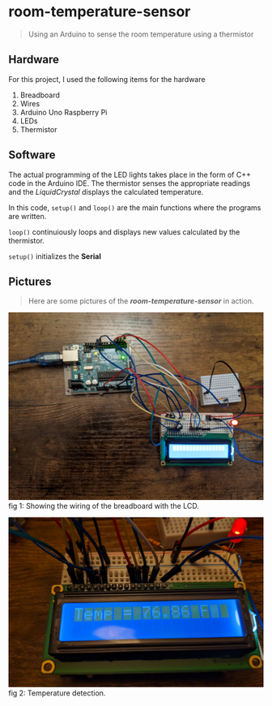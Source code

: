 # room-temperature-sensor
> Using an Arduino to sense the room temperature using a thermistor

## Hardware
For this project, I used the following items for the hardware 
1. Breadboard 
2. Wires 
3. Arduino Uno Raspberry Pi
4. LEDs 
5. Thermistor 

## Software 
The actual programming of the LED lights takes place in the form of C++ code in the Arduino IDE. The thermistor senses the appropriate readings and the *LiquidCrystal* displays the calculated temperature. 

In this code, `setup()` and `loop()` are the main functions where the programs are written.

`loop()` continuiously loops and displays new values calculated by the thermistor.

`setup()` initializes the **Serial**

## Pictures 
> Here are some pictures of the ***room-temperature-sensor*** in action.

![Image1, the working prototype](https://github.com/rajjyarohan10/room-temperature-sensor/blob/main/image%20(1).png)
fig 1: Showing the wiring of the breadboard with the LCD.

![Image2, the working prototype](https://github.com/rajjyarohan10/room-temperature-sensor/blob/main/image%20(2).png)
fig 2: Temperature detection.
